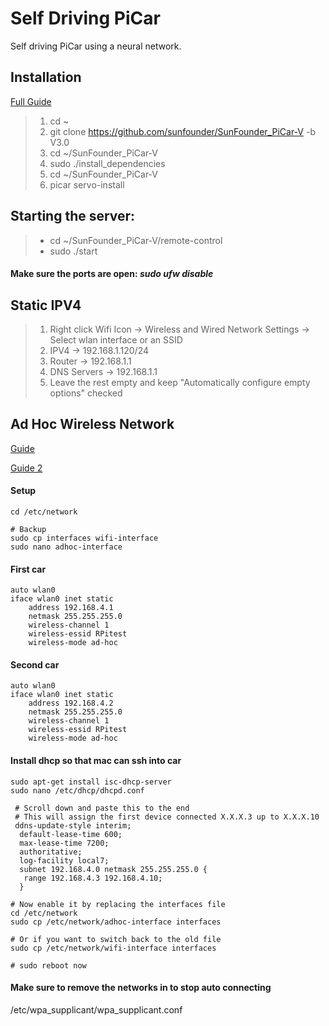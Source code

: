 # Self Driving PiCar
 Self driving PiCar using a neural network.

## Installation 
  [Full Guide](https://docs.sunfounder.com/projects/picar-v/en/latest/servo_configuration.html#get-source-code)

>1. cd ~
>2. git clone https://github.com/sunfounder/SunFounder_PiCar-V -b V3.0
>3. cd ~/SunFounder_PiCar-V
>4. sudo ./install_dependencies
>5. cd ~/SunFounder_PiCar-V
>6. picar servo-install


## Starting the server: 
>
> - cd ~/SunFounder_PiCar-V/remote-control
> - sudo ./start

#### Make sure the ports are open: *sudo ufw disable*

## Static IPV4
> 1. Right click Wifi Icon -> Wireless and Wired Network Settings -> Select wlan interface or an SSID
> 2. IPV4 -> 192.168.1.120/24
> 3. Router -> 192.168.1.1
> 4. DNS Servers -> 192.168.1.1
> 5. Leave the rest empty and keep "Automatically configure empty options" checked

## Ad Hoc Wireless Network
[Guide](https://pyshine.com/How-to-configure-Raspberry-Pi-in-Ad-hoc-wifi-mode/)

[Guide 2](https://wiki.debian.org/WiFi/AdHoc)

#### Setup
```
cd /etc/network

# Backup
sudo cp interfaces wifi-interface
sudo nano adhoc-interface
```

#### First car
```
auto wlan0
iface wlan0 inet static
    address 192.168.4.1
    netmask 255.255.255.0
    wireless-channel 1
    wireless-essid RPitest
    wireless-mode ad-hoc
```
    
#### Second car
```
auto wlan0
iface wlan0 inet static
    address 192.168.4.2
    netmask 255.255.255.0
    wireless-channel 1
    wireless-essid RPitest
    wireless-mode ad-hoc
```
 
#### Install dhcp so that mac can ssh into car
```
sudo apt-get install isc-dhcp-server
sudo nano /etc/dhcp/dhcpd.conf
```

```
 # Scroll down and paste this to the end
 # This will assign the first device connected X.X.X.3 up to X.X.X.10
 ddns-update-style interim;
  default-lease-time 600;
  max-lease-time 7200;
  authoritative;
  log-facility local7;
  subnet 192.168.4.0 netmask 255.255.255.0 {
   range 192.168.4.3 192.168.4.10;
  }

# Now enable it by replacing the interfaces file
cd /etc/network
sudo cp /etc/network/adhoc-interface interfaces

# Or if you want to switch back to the old file
sudo cp /etc/network/wifi-interface interfaces

# sudo reboot now
```
#### Make sure to remove the networks in to stop auto connecting
/etc/wpa_supplicant/wpa_supplicant.conf
